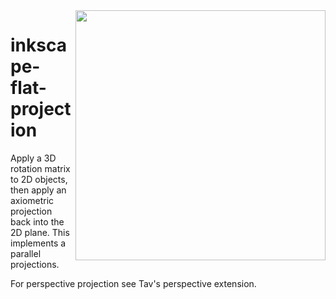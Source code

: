 <img align="right" src="https://raw.githubusercontent.com/jnweiger/inkscape-flat-projection/master/flat-proj-04.png" width="400" />

# inkscape-flat-projection

Apply a 3D rotation matrix to 2D objects, then apply an axiometric projection back into the 2D plane.
This implements a parallel projections.

For perspective projection see Tav's perspective extension.
